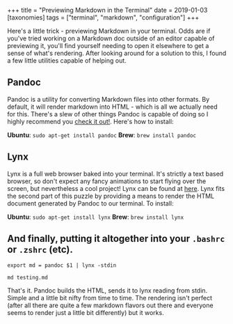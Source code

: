 +++
title = "Previewing Markdown in the Terminal"
date = 2019-01-03
[taxonomies]
tags = ["terminal", "markdown", "configuration"]
+++

Here's a little trick - previewing Markdown in your terminal.<!-- more --> Odds are if you've tried working on a Markdown doc outside of an editor capable of previewing it, you'll find yourself needing to open it elsewhere to get a sense of what's rendering. After looking around for a solution to this, I found a few little utilities capable of helping out.

## Pandoc

Pandoc is a utility for converting Markdown files into other formats. By default, it will render markdown into HTML - which is all we actually need for this. There's a slew of other things Pandoc is capable of doing so I highly recommend you [check it out!](https://pandoc.org/). Here's how to install:

**Ubuntu**: `sudo apt-get install pandoc`
**Brew**: `brew install pandoc`

## Lynx

Lynx is a full web browser baked into your terminal. It's strictly a text based browser, so don't expect any fancy animations to start flying over the screen, but nevertheless a cool project! Lynx can be found at [here](https://lynx.browser.org/). Lynx fits the second part of this puzzle by providing a means to render the HTML document generated by Pandoc to our terminal. To install:

**Ubuntu**: `sudo apt-get install lynx`
**Brew**: `brew install lynx`

## And finally, putting it altogether into your `.bashrc` or `.zshrc` (etc).

```shell
export md = pandoc $1 | lynx -stdin

md testing.md
```

That's it. Pandoc builds the HTML, sends it to lynx reading from stdin. Simple and a little bit nifty from time to time. The rendering isn't perfect (after all there are quite a few markdown flavors out there and everyone seems to render just a little bit differently) but it works.

